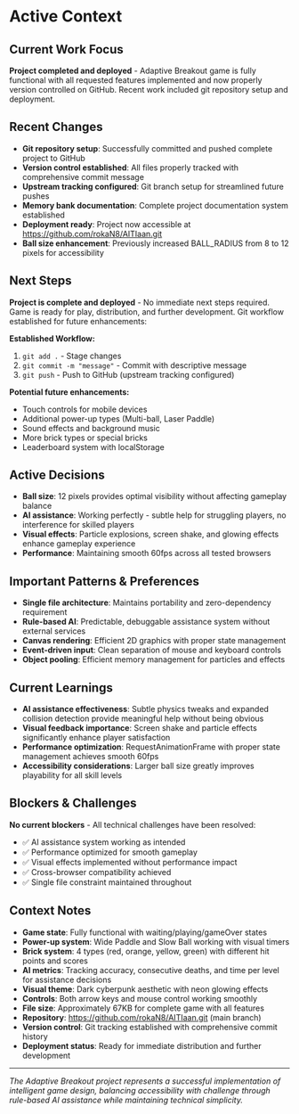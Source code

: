 # Active Context

## Current Work Focus
**Project completed and deployed** - Adaptive Breakout game is fully functional with all requested features implemented and now properly version controlled on GitHub. Recent work included git repository setup and deployment.

## Recent Changes
- **Git repository setup**: Successfully committed and pushed complete project to GitHub
- **Version control established**: All files properly tracked with comprehensive commit message
- **Upstream tracking configured**: Git branch setup for streamlined future pushes
- **Memory bank documentation**: Complete project documentation system established
- **Deployment ready**: Project now accessible at https://github.com/rokaN8/AITIaan.git
- **Ball size enhancement**: Previously increased BALL_RADIUS from 8 to 12 pixels for accessibility

## Next Steps
**Project is complete and deployed** - No immediate next steps required. Game is ready for play, distribution, and further development. Git workflow established for future enhancements:

**Established Workflow:**
1. `git add .` - Stage changes
2. `git commit -m "message"` - Commit with descriptive message
3. `git push` - Push to GitHub (upstream tracking configured)

**Potential future enhancements:**
- Touch controls for mobile devices
- Additional power-up types (Multi-ball, Laser Paddle)
- Sound effects and background music
- More brick types or special bricks
- Leaderboard system with localStorage

## Active Decisions
- **Ball size**: 12 pixels provides optimal visibility without affecting gameplay balance
- **AI assistance**: Working perfectly - subtle help for struggling players, no interference for skilled players
- **Visual effects**: Particle explosions, screen shake, and glowing effects enhance gameplay experience
- **Performance**: Maintaining smooth 60fps across all tested browsers

## Important Patterns & Preferences
- **Single file architecture**: Maintains portability and zero-dependency requirement
- **Rule-based AI**: Predictable, debuggable assistance system without external services
- **Canvas rendering**: Efficient 2D graphics with proper state management
- **Event-driven input**: Clean separation of mouse and keyboard controls
- **Object pooling**: Efficient memory management for particles and effects

## Current Learnings
- **AI assistance effectiveness**: Subtle physics tweaks and expanded collision detection provide meaningful help without being obvious
- **Visual feedback importance**: Screen shake and particle effects significantly enhance player satisfaction
- **Performance optimization**: RequestAnimationFrame with proper state management achieves smooth 60fps
- **Accessibility considerations**: Larger ball size greatly improves playability for all skill levels

## Blockers & Challenges
**No current blockers** - All technical challenges have been resolved:
- ✅ AI assistance system working as intended
- ✅ Performance optimized for smooth gameplay
- ✅ Visual effects implemented without performance impact
- ✅ Cross-browser compatibility achieved
- ✅ Single file constraint maintained throughout

## Context Notes
- **Game state**: Fully functional with waiting/playing/gameOver states
- **Power-up system**: Wide Paddle and Slow Ball working with visual timers
- **Brick system**: 4 types (red, orange, yellow, green) with different hit points and scores
- **AI metrics**: Tracking accuracy, consecutive deaths, and time per level for assistance decisions
- **Visual theme**: Dark cyberpunk aesthetic with neon glowing effects
- **Controls**: Both arrow keys and mouse control working smoothly
- **File size**: Approximately 67KB for complete game with all features
- **Repository**: https://github.com/rokaN8/AITIaan.git (main branch)
- **Version control**: Git tracking established with comprehensive commit history
- **Deployment status**: Ready for immediate distribution and further development

---
*The Adaptive Breakout project represents a successful implementation of intelligent game design, balancing accessibility with challenge through rule-based AI assistance while maintaining technical simplicity.*
